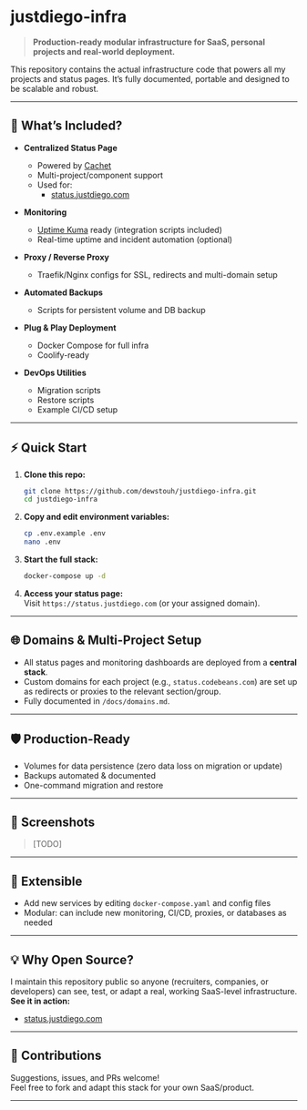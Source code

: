 # justdiego-infra

> **Production-ready modular infrastructure for SaaS, personal projects and real-world deployment.**

This repository contains the actual infrastructure code that powers all my projects and status pages. It’s fully documented, portable and designed to be scalable and robust.

---

## 🚀 What’s Included?

- **Centralized Status Page**  
  - Powered by [Cachet](https://github.com/cachethq/cachet)  
  - Multi-project/component support  
  - Used for:  
    - [status.justdiego.com](https://status.justdiego.com)  

- **Monitoring**  
  - [Uptime Kuma](https://github.com/louislam/uptime-kuma) ready (integration scripts included)
  - Real-time uptime and incident automation (optional)

- **Proxy / Reverse Proxy**  
  - Traefik/Nginx configs for SSL, redirects and multi-domain setup

- **Automated Backups**  
  - Scripts for persistent volume and DB backup

- **Plug & Play Deployment**  
  - Docker Compose for full infra  
  - Coolify-ready

- **DevOps Utilities**  
  - Migration scripts  
  - Restore scripts  
  - Example CI/CD setup

---

## ⚡️ Quick Start

1. **Clone this repo:**
    ```bash
    git clone https://github.com/dewstouh/justdiego-infra.git
    cd justdiego-infra
    ```

2. **Copy and edit environment variables:**
    ```bash
    cp .env.example .env
    nano .env
    ```

3. **Start the full stack:**
    ```bash
    docker-compose up -d
    ```

4. **Access your status page:**  
   Visit `https://status.justdiego.com` (or your assigned domain).

---

## 🌐 Domains & Multi-Project Setup

- All status pages and monitoring dashboards are deployed from a **central stack**.
- Custom domains for each project (e.g., `status.codebeans.com`) are set up as redirects or proxies to the relevant section/group.
- Fully documented in `/docs/domains.md`.

---

## 🛡️ Production-Ready

- Volumes for data persistence (zero data loss on migration or update)
- Backups automated & documented
- One-command migration and restore

---

## 📸 Screenshots

> [TODO]

---

## 🧩 Extensible

- Add new services by editing `docker-compose.yaml` and config files
- Modular: can include new monitoring, CI/CD, proxies, or databases as needed

---

## 💡 Why Open Source?

I maintain this repository public so anyone (recruiters, companies, or developers) can see, test, or adapt a real, working SaaS-level infrastructure.  
**See it in action:**  
- [status.justdiego.com](https://status.justdiego.com)

---

## 🤝 Contributions

Suggestions, issues, and PRs welcome!  
Feel free to fork and adapt this stack for your own SaaS/product.

---

